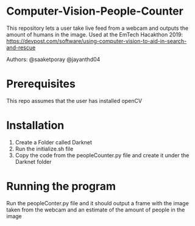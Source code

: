 # Computer-Vision-People-Counter
This repository lets a user take live feed from a webcam and outputs the amount of humans in the image. 
Used at the EmTech Hacakthon 2019: https://devpost.com/software/using-computer-vision-to-aid-in-search-and-rescue

Authors: @saaketporay @jayanthd04

# Prerequisites
This repo assumes that the user has installed openCV

# Installation
1) Create a Folder called Darknet
2) Run the initialize.sh file
3) Copy the code from the peopleCounter.py file and create it under the Darknet folder

# Running the program
Run the peopleConter.py file and it should output a frame with the image taken from the webcam and an estimate of the amount of people in the image
